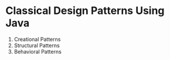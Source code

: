 # Classical Design Patterns Using Java

1. Creational Patterns
2. Structural Patterns
3. Behavioral Patterns